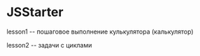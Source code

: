 # JSStarter

lesson1 -- пошаговое выполнение кулькулятора (калькулятор)

lesson2 -- задачи с циклами

